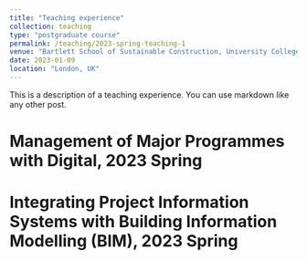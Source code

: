 ```yaml
---
title: "Teaching experience"
collection: teaching
type: "postgraduate course"
permalink: /teaching/2023-spring-teaching-1
venue: "Bartlett School of Sustainable Construction, University College London"
date: 2023-01-09
location: "London, UK"
---
```


This is a description of a teaching experience. You can use markdown like any other post.

Management of Major Programmes with Digital, 2023 Spring
======

Integrating Project Information Systems with Building Information Modelling (BIM), 2023 Spring
======


